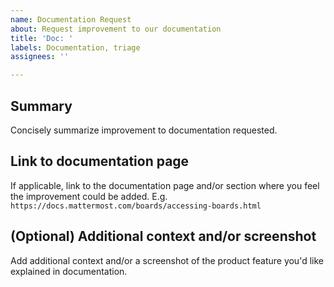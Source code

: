 ```yaml
---
name: Documentation Request
about: Request improvement to our documentation
title: 'Doc: '
labels: Documentation, triage
assignees: ''

---
```


## Summary

Concisely summarize improvement to documentation requested.

## Link to documentation page

If applicable, link to the documentation page and/or section where you feel the improvement could be added. E.g. `https://docs.mattermost.com/boards/accessing-boards.html`

## (Optional) Additional context and/or screenshot

Add additional context and/or a screenshot of the product feature you'd like explained in documentation.

